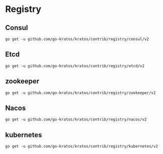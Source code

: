 # Registry

## Consul
```shell
go get -u github.com/go-kratos/kratos/contrib/registry/consul/v2
```

## Etcd
```shell
go get -u github.com/go-kratos/kratos/contrib/registry/etcd/v2
```

## zookeeper
```shell
go get -u github.com/go-kratos/kratos/contrib/registry/zookeeper/v2
```

## Nacos
```shell
go get -u github.com/go-kratos/kratos/contrib/registry/nacos/v2
```

## kubernetes
```shell
go get -u github.com/go-kratos/kratos/contrib/registry/kubernetes/v2
```